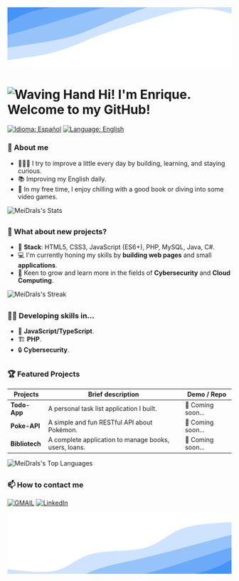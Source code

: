 <img src="https://github.com/MeiDrals/MeiDrals/blob/main/assets/wave-header.svg" alt="wave header" />

# <img width="50" height="50" alt="Waving Hand" src="https://github.com/user-attachments/assets/3d7cdc96-cd9a-4c4f-acf5-6cadbf133589" /> Hi! I'm Enrique. Welcome to my GitHub!

[![Idioma: Español](https://img.shields.io/badge/🇪🇸%20Idioma-Español-red?style=for-the-badge)](README.ES.md)
[![Language: English](https://img.shields.io/badge/🇺🇸%20Language-English-blue?style=for-the-badge)](README.EN.md)

### 🙂 About me

- 👩🏻‍💻 I try to improve a little every day by building, learning, and staying curious.
- 📚 Improving my English daily.
- 🍃 In my free time, I enjoy chilling with a good book or diving into some video games.

![MeiDrals's Stats](https://github-readme-stats.vercel.app/api?username=MeiDrals&theme=react&show_icons=true&hide_border=true&count_private=true)

##

### 🎯 What about new projects?

- 🔧 **Stack**: HTML5, CSS3, JavaScript (ES6+), PHP, MySQL, Java, C#.
- 💻 I'm currently honing my skills by **building web pages** and small **applications**.
- 🧭 Keen to grow and learn more in the fields of **Cybersecurity** and **Cloud Computing**.

![MeiDrals's Streak](https://github-readme-streak-stats.herokuapp.com/?user=MeiDrals&theme=react&hide_border=true)

##

### ✍🏻 Developing skills in...

- 📘 **JavaScript/TypeScript**.
- 🏗️ **PHP**.
- 🔒 **Cybersecurity**.

##

### 🏆 Featured Projects

| Projects       | Brief description                           | Demo / Repo                           |
| -------------- | ------------------------------------------- | ------------------------------------- |
| **Todo-App**   | A personal task list application I built.   | 🔗 Coming soon...                    |
| **Poke-API**   | A simple and fun RESTful API about Pokémon. | 🔗 Coming soon...                    |
| **Bibliotech** | A complete application to manage books, users, loans. | 🔗 Coming soon...          |

![MeiDrals's Top Languages](https://github-readme-stats.vercel.app/api/top-langs/?username=MeiDrals&theme=react&show_icons=true&hide_border=true&layout=compact)

##

### 📫 How to contact me

[![GMAIL](https://img.shields.io/badge/Email-meidrals.desarrollo@gmail.com-%23FFFFFF?labelColor=%23CE3C2F)](mailto:meidrals.desarrollo@gmail.com)
[![LinkedIn](https://img.shields.io/badge/LinkedIn-Enrique%20Madrid%20L%C3%B3pez-%23FFFFFF?labelColor=%230A66C2)](https://www.linkedin.com/in/enrique-madrid-l%C3%B3pez-696896182/)

<img src="https://github.com/MeiDrals/MeiDrals/blob/main/assets/wave-footer.svg" alt="wave header" />
